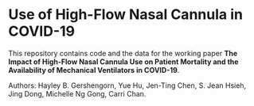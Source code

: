 # Use of High-Flow Nasal Cannula in COVID-19

This repository contains code and the data for the working paper **The Impact of High-Flow Nasal Cannula Use on Patient Mortality and the Availability of Mechanical Ventilators in COVID-19**. 

Authors: Hayley B. Gershengorn, Yue Hu, Jen-Ting Chen, S. Jean Hsieh, Jing Dong, Michelle Ng Gong, Carri Chan. 
